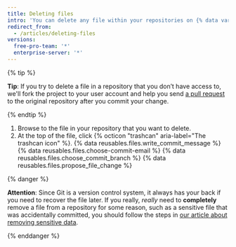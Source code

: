 ```yaml
---
title: Deleting files
intro: 'You can delete any file within your repositories on {% data variables.product.product_name %}.'
redirect_from:
  - /articles/deleting-files
versions:
  free-pro-team: '*'
  enterprise-server: '*'
---
```


{% tip %}

**Tip**: If you try to delete a file in a repository that you don’t have access to, we'll fork the project to your user account and help you send [a pull request](/articles/about-pull-requests) to the original repository after you commit your change.

{% endtip %}

1. Browse to the file in your repository that you want to delete.
2. At the top of the file, click
{% octicon "trashcan" aria-label="The trashcan icon" %}.
{% data reusables.files.write_commit_message %}
{% data reusables.files.choose-commit-email %}
{% data reusables.files.choose_commit_branch %}
{% data reusables.files.propose_file_change %}

{% danger %}

**Attention**: Since Git is a version control system, it always has your back if you need to recover the file later. If you really, *really* need to **completely** remove a file from a repository for some reason, such as a sensitive file that was accidentally committed, you should follow the steps in [our article about removing sensitive data](/articles/removing-sensitive-data-from-a-repository).

{% enddanger %}
